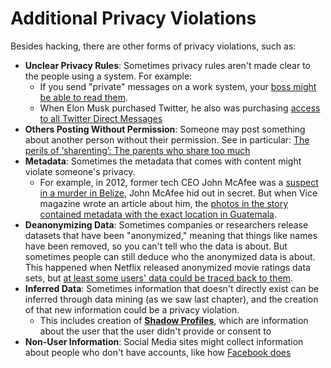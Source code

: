 # Additional Privacy Violations

Besides hacking, there are other forms of privacy violations, such as:

- __Unclear Privacy Rules__: Sometimes privacy rules aren't made clear to the people using a system. For example: 
  - If you send "private" messages on a work system, your [boss might be able to read them](https://www.bbc.com/worklife/article/20210813-are-your-work-messages-as-private-as-you-think).
  - When Elon Musk purchased Twitter, he also was purchasing [access to all Twitter Direct Messages](https://www.vox.com/recode/2022/10/27/23427106/elon-musk-twitter-data-direct-messages)
- __Others Posting Without Permission__: Someone may post something about another person without their permission. See in particular: [The perils of ‘sharenting’: The parents who share too much](https://www.aljazeera.com/features/2020/10/11/facing-the-music-the-parents-who-share-too-much)
- __Metadata__: Sometimes the metadata that comes with content might violate someone's privacy.
  - For example, in 2012, former tech CEO John McAfee was a [suspect in a murder in Belize](https://www.dailymail.co.uk/news/article-2231953/John-McAfee-US-builder-shot-dead-software-tycoon-went-run-poses-Michael-Jordan.html), John McAfee hid out in secret. But when Vice magazine wrote an article about him, the [photos in the story contained metadata with the exact location in Guatemala](https://thenextweb.com/news/vice-leaves-metadata-in-photo-of-john-mcafee-pinpointing-him-to-a-location-in-guatemala).
- __Deanonymizing Data__: Sometimes companies or researchers release datasets that have been "anonymized," meaning that things like names have been removed, so you can't tell who the data is about. But sometimes people can still deduce who the anonymized data is about. This happened when Netflix released anonymized movie ratings data sets, but [at least some users' data could be traced back to them](https://www.wired.com/2007/12/why-anonymous-data-sometimes-isnt/).
- __Inferred Data__: Sometimes information that doesn't directly exist can be inferred through data mining (as we saw last chapter), and the creation of that new information could be a privacy violation.
  - This includes creation of __[Shadow Profiles](https://en.wikipedia.org/wiki/Shadow_profile)__, which are information about the user that the user didn't provide or consent to
- __Non-User Information__: Social Media sites might collect information about people who don't have accounts, like how [Facebook does](https://www.reuters.com/article/us-facebook-privacy-tracking/facebook-fuels-broad-privacy-debate-by-tracking-non-users-idUSKBN1HM0DR)
